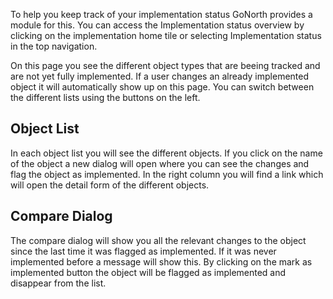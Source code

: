 To help you keep track of your implementation status GoNorth provides a module for this. You can access the Implementation status overview by clicking on the implementation home tile or selecting Implementation status in the top navigation.  

On this page you see the different object types that are beeing tracked and are not yet fully implemented. If a user changes an already implemented object it will automatically show up on this page. You can switch between the different lists using the buttons on the left.

## Object List
In each object list you will see the different objects. If you click on the name of the object a new dialog will open where you can see the changes and flag the object as implemented. In the right column you will find a link which will open the detail form of the different objects.

## Compare Dialog
The compare dialog will show you all the relevant changes to the object since the last time it was flagged as implemented. If it was never implemented before a message will show this. By clicking on the mark as implemented button the object will be flagged as implemented and disappear from the list.